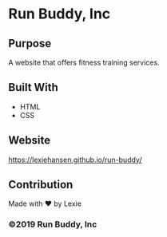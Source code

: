 # Run Buddy, Inc

## Purpose
A website that offers fitness training services. 

## Built With
* HTML
* CSS

## Website
https://lexiehansen.github.io/run-buddy/

## Contribution
Made with ❤️ by Lexie

### ©️2019 Run Buddy, Inc 
